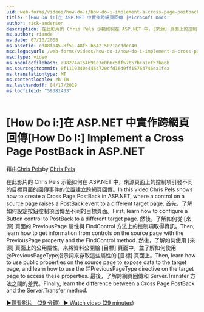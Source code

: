```yaml
---
uid: web-forms/videos/how-do-i/how-do-i-implement-a-cross-page-postback-in-aspnet
title: '[How Do i:]在 ASP.NET 中實作跨網頁回傳 |Microsoft Docs'
author: rick-anderson
description: 在此影片的 Chris Pels 示範如何在 ASP.NET 中，[來源] 頁面上的控制項位置引發回傳事件以不同的目標建立跨網頁回傳...
ms.author: riande
ms.date: 07/10/2008
ms.assetid: cd88fa45-8f51-48f5-b642-5021acddec40
msc.legacyurl: /web-forms/videos/how-do-i/how-do-i-implement-a-cross-page-postback-in-aspnet
msc.type: video
ms.openlocfilehash: a98274a154691e3e0b6c5ff57b57bca1ef57ba6b
ms.sourcegitcommit: 0f1119340e4464720cfd16d0ff15764746ea1fea
ms.translationtype: MT
ms.contentlocale: zh-TW
ms.lasthandoff: 04/17/2019
ms.locfileid: "59381433"
---
```

# <a name="how-do-i-implement-a-cross-page-postback-in-aspnet"></a><span data-ttu-id="50221-103">[How Do i:]在 ASP.NET 中實作跨網頁回傳</span><span class="sxs-lookup"><span data-stu-id="50221-103">[How Do I:] Implement a Cross Page PostBack in ASP.NET</span></span>

<span data-ttu-id="50221-104">藉由[Chris Pels](https://twitter.com/chrispels)</span><span class="sxs-lookup"><span data-stu-id="50221-104">by [Chris Pels](https://twitter.com/chrispels)</span></span>

<span data-ttu-id="50221-105">在此影片的 Chris Pels 示範如何在 ASP.NET 中，來源頁面上的控制項引發不同的目標頁面的回傳事件的位置建立跨網頁回傳。</span><span class="sxs-lookup"><span data-stu-id="50221-105">In this video Chris Pels shows how to create a Cross Page PostBack in ASP.NET, where a control on a source page raises a PostBack event to a different target page.</span></span> <span data-ttu-id="50221-106">首先，了解如何設定按鈕控制項回傳至不同的目標頁面。</span><span class="sxs-lookup"><span data-stu-id="50221-106">First, learn how to configure a Button control to PostBack to a different target page.</span></span> <span data-ttu-id="50221-107">然後，了解如何從 [來源] 頁面的 PreviousPage 屬性與 FindControl 方法上的控制項取得資訊。</span><span class="sxs-lookup"><span data-stu-id="50221-107">Then, learn how to get information from controls on the source page with the PreviousPage property and the FindControl method.</span></span> <span data-ttu-id="50221-108">然後，了解如何使用 [來源] 頁面上的公用屬性，來將資料公開給 [目標] 頁面中，並了解如何使用@PreviousPageType指示詞來存取這些屬性的 [目標] 頁面上。</span><span class="sxs-lookup"><span data-stu-id="50221-108">Then, learn how to use public properties on the source page to expose data to the target page, and learn how to use the @PreviousPageType directive on the target page to access these properties.</span></span> <span data-ttu-id="50221-109">最後，了解跨網頁回傳和 Server.Transfer 方法之間的差異。</span><span class="sxs-lookup"><span data-stu-id="50221-109">Finally, learn the difference between a Cross Page PostBack and the Server.Transfer method.</span></span>

[<span data-ttu-id="50221-110">&#9654;觀看影片 （29 分鐘）</span><span class="sxs-lookup"><span data-stu-id="50221-110">&#9654; Watch video (29 minutes)</span></span>](https://channel9.msdn.com/Blogs/ASP-NET-Site-Videos/how-do-i-implement-a-cross-page-postback-in-aspnet)
